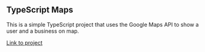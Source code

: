 ## TypeScript Maps

This is a simple TypeScript project that uses the Google Maps API to show a user and a business on map.

[Link to project](https://type-script-maps.vercel.app/)
